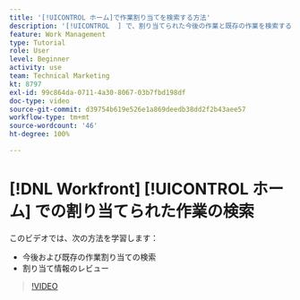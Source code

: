 ```yaml
---
title: '[!UICONTROL ホーム]で作業割り当てを検索する方法'
description: '[!UICONTROL  ] で、割り当てられた今後の作業と既存の作業を検索する方法について説明します。次に、割り当て情報をレビューします。'
feature: Work Management
type: Tutorial
role: User
level: Beginner
activity: use
team: Technical Marketing
kt: 8797
exl-id: 99c864da-0711-4a30-8067-03b7fbd198df
doc-type: video
source-git-commit: d39754b619e526e1a869deedb38dd2f2b43aee57
workflow-type: tm+mt
source-wordcount: '46'
ht-degree: 100%

---
```


# [!DNL Workfront] [!UICONTROL ホーム] での割り当てられた作業の検索

このビデオでは、次の方法を学習します：

* 今後および既存の作業割り当ての検索
* 割り当て情報のレビュー

>[!VIDEO](https://video.tv.adobe.com/v/335098/?quality=12)
